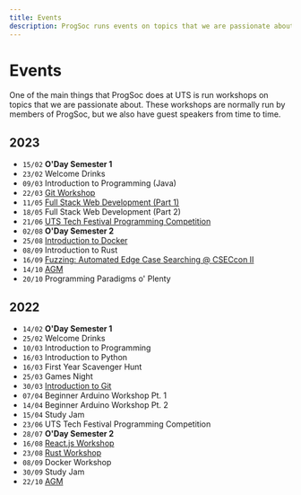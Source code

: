 ```yaml
---
title: Events
description: ProgSoc runs events on topics that we are passionate about. These workshops are normally run by members of ProgSoc, but we also have guest speakers from time to time.
---
```


# Events

One of the main things that ProgSoc does at UTS is run workshops on topics that we are passionate about. These workshops are normally run by members of ProgSoc, but we also have guest speakers from time to time.

## 2023

- `15/02` **O'Day Semester 1**
- `23/02` Welcome Drinks
- `09/03` Introduction to Programming (Java)
- `22/03` [Git Workshop](./2023/git-workshop.md)
- `11/05` [Full Stack Web Development (Part 1)](./2023/full-stack-web-development.md)
- `18/05` Full Stack Web Development (Part 2)
- `21/06` [UTS Tech Festival Programming Competition](./2023/programming-competition.md)
- `02/08` **O'Day Semester 2**
- `25/08` [Introduction to Docker](./2023/docker-workshop.md)
- `08/09` Introduction to Rust
- `16/09` [Fuzzing: Automated Edge Case Searching @ CSECcon II](./2023/fuzz.md)
- `14/10` [AGM](./2023/agm.md)
- `20/10` Programming Paradigms o' Plenty

## 2022

- `14/02` **O'Day Semester 1**
- `25/02` Welcome Drinks
- `10/03` Introduction to Programming
- `16/03` Introduction to Python
- `16/03` First Year Scavenger Hunt
- `25/03` Games Night
- `30/03` [Introduction to Git](./2022/git.md)
- `07/04` Beginner Arduino Workshop Pt. 1
- `14/04` Beginner Arduino Workshop Pt. 2
- `15/04` Study Jam
- `23/06` UTS Tech Festival Programming Competition
- `28/07` **O'Day Semester 2**
- `16/08` [React.js Workshop](./2022/react.md)
- `23/08` [Rust Workshop](./2022/rust.md)
- `08/09` Docker Workshop
- `30/09` Study Jam
- `22/10` [AGM](./2022/agm.md)

